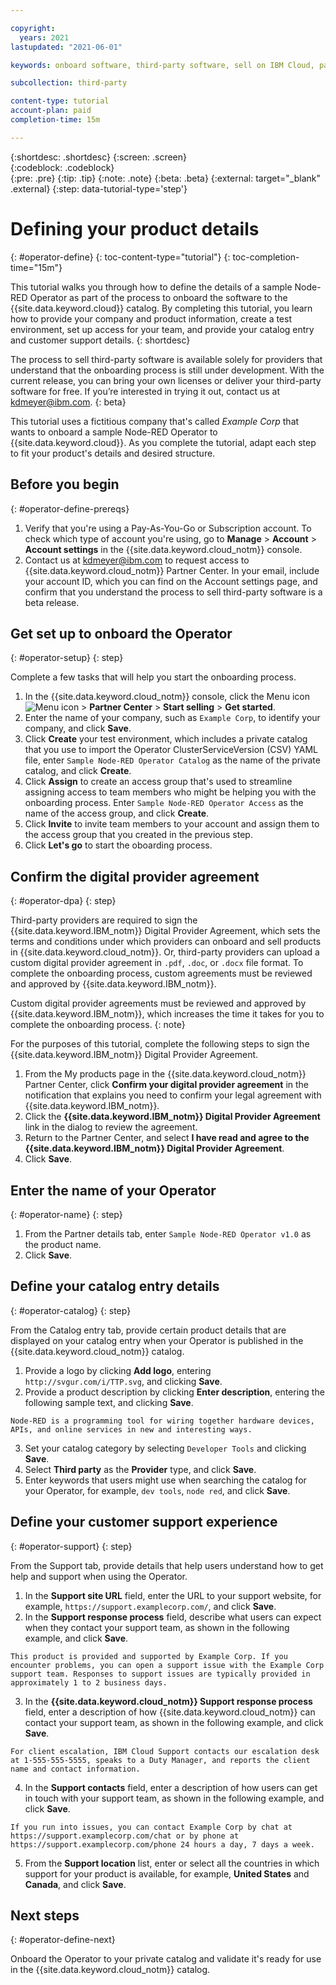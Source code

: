 ```yaml
---

copyright:
  years: 2021
lastupdated: "2021-06-01"

keywords: onboard software, third-party software, sell on IBM Cloud, partner center, operator, validate, test, Red Hat OpenShift cluster, sample Node-RED Operator, Kubernetes cluster

subcollection: third-party

content-type: tutorial
account-plan: paid
completion-time: 15m 

---
```


{:shortdesc: .shortdesc}
{:screen: .screen}  
{:codeblock: .codeblock}  
{:pre: .pre}
{:tip: .tip}
{:note: .note}
{:beta: .beta}
{:external: target="_blank" .external}
{:step: data-tutorial-type='step'} 


# Defining your product details
{: #operator-define}
{: toc-content-type="tutorial"} 
{: toc-completion-time="15m"} 

This tutorial walks you through how to define the details of a sample Node-RED Operator as part of the process to onboard the software to the {{site.data.keyword.cloud}} catalog. By completing this tutorial, you learn how to provide your company and product information, create a test environment, set up access for your team, and provide your catalog entry and customer support details.
{: shortdesc}

The process to sell third-party software is available solely for providers that understand that the onboarding process is still under development. With the current release, you can bring your own licenses or deliver your third-party software for free. If you’re interested in trying it out, contact us at kdmeyer@ibm.com.
{: beta}

This tutorial uses a fictitious company that's called *Example Corp* that wants to onboard a sample Node-RED Operator to {{site.data.keyword.cloud}}. As you complete the tutorial, adapt each step to fit your product's details and desired structure.

## Before you begin
{: #operator-define-prereqs}

1. Verify that you're using a Pay-As-You-Go or Subscription account. To check which type of account you're using, go to **Manage** > **Account** > **Account settings** in the {{site.data.keyword.cloud_notm}} console. 
2. Contact us at kdmeyer@ibm.com to request access to {{site.data.keyword.cloud_notm}} Partner Center. In your email, include your account ID, which you can find on the Account settings page, and confirm that you understand the process to sell third-party software is a beta release. 

## Get set up to onboard the Operator
{: #operator-setup}
{: step}

Complete a few tasks that will help you start the onboarding process.

1. In the {{site.data.keyword.cloud_notm}} console, click the Menu icon ![Menu icon](../icons/icon_hamburger.svg) > **Partner Center** > **Start selling** > **Get started**.
2. Enter the name of your company, such as `Example Corp`, to identify your company, and click **Save**. 
3. Click **Create** your test environment, which includes a private catalog that you use to import the Operator ClusterServiceVersion (CSV) YAML file, enter `Sample Node-RED Operator Catalog` as the name of the private catalog, and click **Create**.
4. Click **Assign** to create an access group that's used to streamline assigning access to team members who might be helping you with the onboarding process. Enter `Sample Node-RED Operator Access` as the name of the access group, and click **Create**.
5. Click **Invite** to invite team members to your account and assign them to the access group that you created in the previous step. 
6. Click **Let's go** to start the oboarding process.

## Confirm the digital provider agreement
{: #operator-dpa}
{: step}

Third-party providers are required to sign the {{site.data.keyword.IBM_notm}} Digital Provider Agreement, which sets the terms and conditions under which providers can onboard and sell products in {{site.data.keyword.cloud_notm}}. Or, third-party providers can upload a custom digital provider agreement in `.pdf`, `.doc`, or `.docx` file format. To complete the onboarding process, custom agreements must be reviewed and approved by {{site.data.keyword.IBM_notm}}.

Custom digital provider agreements must be reviewed and approved by {{site.data.keyword.IBM_notm}}, which increases the time it takes for you to complete the onboarding process. 
{: note}

For the purposes of this tutorial, complete the following steps to sign the {{site.data.keyword.IBM_notm}} Digital Provider Agreement. 

1. From the My products page in the {{site.data.keyword.cloud_notm}} Partner Center, click **Confirm your digital provider agreement** in the notification that explains you need to confirm your legal agreement with {{site.data.keyword.IBM_notm}}.
1. Click the **{{site.data.keyword.IBM_notm}} Digital Provider Agreement** link in the dialog to review the agreement. 
1. Return to the Partner Center, and select **I have read and agree to the {{site.data.keyword.IBM_notm}} Digital Provider Agreement**.
1. Click **Save**. 

## Enter the name of your Operator
{: #operator-name}
{: step}

1. From the Partner details tab, enter `Sample Node-RED Operator v1.0` as the product name.
2. Click **Save**.

## Define your catalog entry details
{: #operator-catalog}
{: step}

From the Catalog entry tab, provide certain product details that are displayed on your catalog entry when your Operator is published in the {{site.data.keyword.cloud_notm}} catalog.

1. Provide a logo by clicking **Add logo**, entering `http://svgur.com/i/TTP.svg`, and clicking **Save**.
2. Provide a product description by clicking **Enter description**, entering the following sample text, and clicking **Save**.

  `Node-RED is a programming tool for wiring together hardware devices, APIs, and online services in new and interesting ways.`
  
3. Set your catalog category by selecting `Developer Tools` and clicking **Save**.
4. Select **Third party** as the **Provider** type, and click **Save**.
5. Enter keywords that users might use when searching the catalog for your Operator, for example, `dev tools`, `node red`, and click **Save**.

## Define your customer support experience
{: #operator-support}
{: step}

From the Support tab, provide details that help users understand how to get help and support when using the Operator.

1. In the **Support site URL** field, enter the URL to your support website, for example, `https://support.examplecorp.com/`, and click **Save**.
2. In the **Support response process** field, describe what users can expect when they contact your support team, as shown in the following example, and click **Save**.

  `This product is provided and supported by Example Corp. If you encounter problems, you can open a support issue with the Example Corp support team. Responses to support issues are typically provided in approximately 1 to 2 business days.`
  
3. In the **{{site.data.keyword.cloud_notm}} Support response process** field, enter a description of how {{site.data.keyword.cloud_notm}} can contact your support team, as shown in the following example, and click **Save**.

  `For client escalation, IBM Cloud Support contacts our escalation desk at 1-555-555-5555, speaks to a Duty Manager, and reports the client name and contact information.`
  
4. In the **Support contacts** field, enter a description of how users can get in touch with your support team, as shown in the following example, and click **Save**.

  `If you run into issues, you can contact Example Corp by chat at https://support.examplecorp.com/chat or by phone at https://support.examplecorp.com/phone 24 hours a day, 7 days a week.`

5. From the **Support location** list, enter or select all the countries in which support for your product is available, for example, **United States** and **Canada**, and click **Save**.


## Next steps
{: #operator-define-next}

Onboard the Operator to your private catalog and validate it's ready for use in the {{site.data.keyword.cloud_notm}} catalog. 

